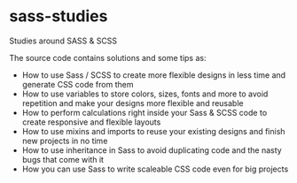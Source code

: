 # sass-studies
Studies around SASS &amp; SCSS

The source code contains solutions and some tips as:

* How to use Sass / SCSS to create more flexible designs in less time and generate CSS code from them
* How to use variables to store colors, sizes, fonts and more to avoid repetition and make your designs more flexible and reusable
* How to perform calculations right inside your Sass & SCSS code to create responsive and flexible layouts
* How to use mixins and imports to reuse your existing designs and finish new projects in no time
* How to use inheritance in Sass to avoid duplicating code and the nasty bugs that come with it
* How you can use Sass to write scaleable CSS code even for big projects
